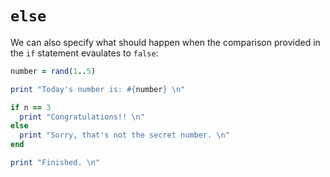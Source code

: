 # `else`

We can also specify what should happen when the comparison provided
in the `if` statement evaulates to `false`:

``` ruby
number = rand(1..5)

print "Today's number is: #{number} \n"   

if n == 3
  print "Congratulations!! \n"
else
  print "Sorry, that's not the secret number. \n"
end

print "Finished. \n"
```
